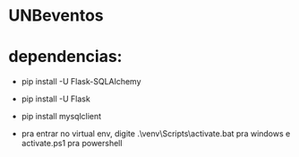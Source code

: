 # UNBeventos
# dependencias:

- pip install -U Flask-SQLAlchemy
- pip install -U Flask
- pip install mysqlclient

- pra entrar no virtual env, digite .\venv\Scripts\activate.bat pra windows e activate.ps1 pra powershell
